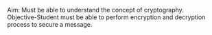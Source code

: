 Aim: Must be able to understand the concept of cryptography.<br>
Objective-Student must be able to perform encryption and decryption process to secure a message.

